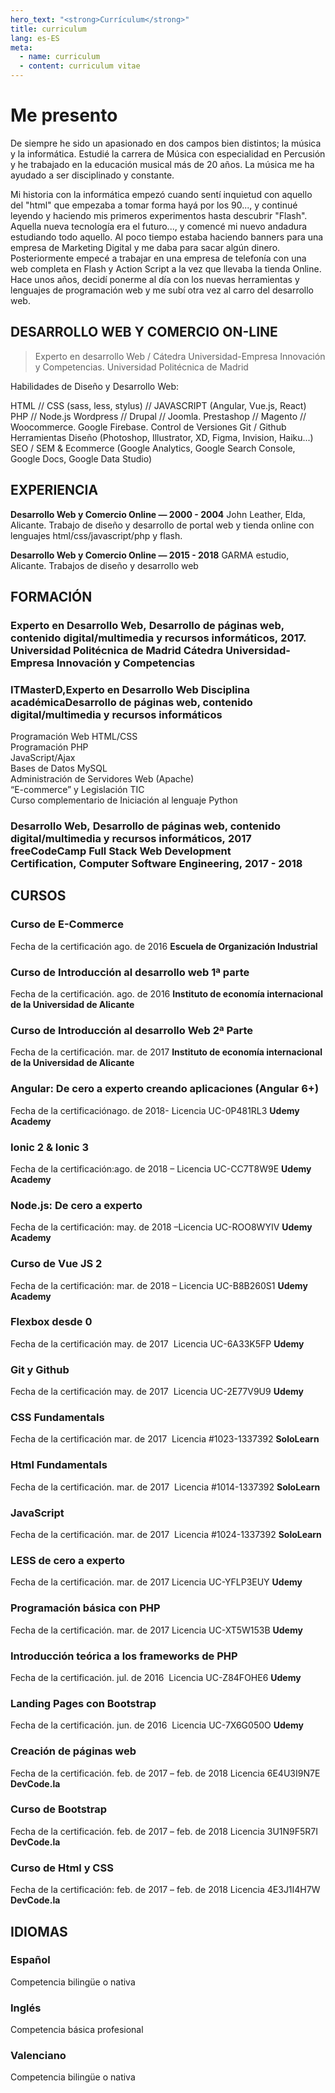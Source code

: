 ```yaml
---
hero_text: "<strong>Currículum</strong>"
title: curriculum
lang: es-ES
meta:
  - name: curriculum
  - content: curriculum vitae
---
```


<Hero :text="$page.frontmatter.hero_text" />

# Me presento

De siempre he sido un apasionado en dos campos bien distintos; la música y la informática. Estudié la carrera de Música con especialidad en Percusión y he trabajado en la educación musical más de 20 años. La música me ha ayudado a ser disciplinado y constante.

Mi historia con la informática empezó cuando sentí inquietud con aquello del "html" que empezaba a tomar forma hayá por los 90..., y continué leyendo y haciendo mis primeros experimentos hasta descubrir "Flash". Aquella nueva tecnología era el futuro..., y comencé mi nuevo andadura estudiando todo aquello. Al poco tiempo estaba haciendo banners para una empresa de Marketing Digital y me daba para sacar algún dinero. Posteriormente empecé a trabajar en una empresa de telefonía con una web completa en Flash y Action Script a la vez que llevaba la tienda Online.
Hace unos años, decidí ponerme al día con los nuevas herramientas y lenguajes de programación web y me subí otra vez al carro del desarrollo web.

## DESARROLLO WEB Y COMERCIO ON-LINE

> Experto en desarrollo Web / Cátedra Universidad-Empresa Innovación y Competencias. Universidad Politécnica de Madrid

Habilidades de Diseño y Desarrollo Web:

HTML // CSS (sass, less, stylus) // JAVASCRIPT (Angular, Vue.js, React)
PHP // Node.js
Wordpress // Drupal // Joomla.
Prestashop // Magento // Woocommerce.
Google Firebase.
Control de Versiones Git / Github
Herramientas Diseño (Photoshop, Illustrator, XD, Figma, Invision, Haiku...)
SEO / SEM & Ecommerce (Google Analytics, Google Search Console, Google Docs, Google Data Studio)

## EXPERIENCIA

**Desarrollo Web y Comercio Online — 2000 - 2004**
John Leather, Elda, Alicante.
Trabajo de diseño y desarrollo de portal web y tienda online con lenguajes html/css/javascript/php y flash.

**Desarrollo Web y Comercio Online — 2015 - 2018**
GARMA estudio, Alicante.
Trabajos de diseño y desarrollo web

## FORMACIÓN

### Experto en Desarrollo Web, Desarrollo de páginas web, contenido digital/multimedia y recursos informáticos, 2017. Universidad Politécnica de Madrid Cátedra Universidad-Empresa Innovación y Competencias

### ITMasterD,Experto en Desarrollo Web Disciplina académicaDesarrollo de páginas web, contenido digital/multimedia y recursos informáticos

Programación Web HTML/CSS<br>
Programación PHP<br>
JavaScript/Ajax<br>
Bases de Datos MySQL<br>
Administración de Servidores Web (Apache)<br>
“E-commerce” y Legislación TIC<br>
Curso complementario de Iniciación al lenguaje Python

### Desarrollo Web, Desarrollo de páginas web, contenido digital/multimedia y recursos informáticos, 2017 freeCodeCamp Full Stack Web Development Certification, Computer Software Engineering, 2017 - 2018

## CURSOS

### Curso de E-Commerce

Fecha de la certificación ago. de 2016
**Escuela de Organización Industrial**

### Curso de Introducción al desarrollo web 1ª parte

Fecha de la certificación. ago. de 2016
**Instituto de economía internacional de la Universidad de Alicante**

### Curso de Introducción al desarrollo Web 2ª Parte

Fecha de la certificación. mar. de 2017
**Instituto de economía internacional de la Universidad de Alicante**

### Angular: De cero a experto creando aplicaciones (Angular 6+)

Fecha de la certificaciónago. de 2018- Licencia UC-0P481RL3
**Udemy Academy**

### Ionic 2 & Ionic 3

Fecha de la certificación:ago. de 2018 – Licencia UC-CC7T8W9E
**Udemy Academy**

### Node.js: De cero a experto

Fecha de la certificación: may. de 2018 –Licencia UC-ROO8WYIV
**Udemy Academy**

### Curso de Vue JS 2

Fecha de la certificación: mar. de 2018 – Licencia UC-B8B260S1
**Udemy Academy**

### Flexbox desde 0

Fecha de la certificación
may. de 2017  Licencia UC-6A33K5FP
**Udemy**

### Git y Github

Fecha de la certificación
may. de 2017  Licencia UC-2E77V9U9
**Udemy**

### CSS Fundamentals

Fecha de la certificación
mar. de 2017  Licencia #1023-1337392
**SoloLearn**

### Html Fundamentals

Fecha de la certificación. mar. de 2017  Licencia #1014-1337392
**SoloLearn**

### JavaScript

Fecha de la certificación. mar. de 2017  Licencia #1024-1337392
**SoloLearn**

### LESS de cero a experto

Fecha de la certificación. mar. de 2017 Licencia UC-YFLP3EUY
**Udemy**

### Programación básica con PHP

Fecha de la certificación. mar. de 2017 Licencia UC-XT5W153B
**Udemy**

### Introducción teórica a los frameworks de PHP

Fecha de la certificación. jul. de 2016  Licencia UC-Z84FOHE6
**Udemy**

### Landing Pages con Bootstrap

Fecha de la certificación. jun. de 2016  Licencia UC-7X6G050O
**Udemy**

### Creación de páginas web

Fecha de la certificación. feb. de 2017 – feb. de 2018 Licencia 6E4U3I9N7E
**DevCode.la**

### Curso de Bootstrap

Fecha de la certificación. feb. de 2017 – feb. de 2018 Licencia 3U1N9F5R7I
**DevCode.la**

### Curso de Html y CSS

Fecha de la certificación: feb. de 2017 – feb. de 2018 Licencia 4E3J1I4H7W
**DevCode.la**

## IDIOMAS

### Español

Competencia bilingüe o nativa

### Inglés

Competencia básica profesional

### Valenciano

Competencia bilingüe o nativa
